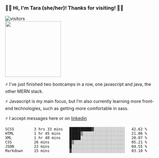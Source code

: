 ### 👋🏾 Hi, I'm Tara (she/her)! Thanks for visiting! 👋🏾
![visitors](https://visitor-badge.glitch.me/badge?page_id=qualmless)
<BR>
<img height="180em" src="https://github-readme-stats.vercel.app/api?username=qualmless&show_icons=true&hide_border=true&&count_private=true&include_all_commits=true" />

⚡️ I've just finished two bootcamps in a row, one javascript and java, the other MERN stack. 

⚡️ Javascript is my main focus, but I’m also currently learning more front-end technologies, such as getting more comfortable in sass. 

⚡️ I accept messages here or on <a href="https://www.linkedin.com/in/tarajdunmore/">linkedin</a>

<!--START_SECTION:waka-->

```text
SCSS         3 hrs 33 mins   ██████████▓░░░░░░░░░░░░░░   42.62 %
HTML         1 hr 45 mins    █████▒░░░░░░░░░░░░░░░░░░░   21.06 %
XML          1 hr 40 mins    █████░░░░░░░░░░░░░░░░░░░░   20.07 %
CSS          26 mins         █▒░░░░░░░░░░░░░░░░░░░░░░░   05.21 %
JSON         22 mins         █░░░░░░░░░░░░░░░░░░░░░░░░   04.55 %
Markdown     15 mins         ▓░░░░░░░░░░░░░░░░░░░░░░░░   03.10 %
```

<!--END_SECTION:waka-->

<!--
**qualmless/qualmless** is a ✨ _special_ ✨ repository because its `README.md` (this file) appears on your GitHub profile.

Here are some ideas to get you started:
- 🔭 I’m currently working on ...
- 👯 I’m looking to collaborate on ...
- 🤔 I’m looking for help with ...
- 💬 Ask me about ...
- 📫 How to reach me: ...
- ⚡ Fun fact: ...
-->
